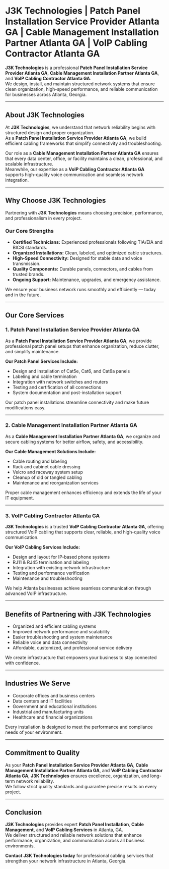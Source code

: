 # J3K Technologies | Patch Panel Installation Service Provider Atlanta GA | Cable Management Installation Partner Atlanta GA | VoIP Cabling Contractor Atlanta GA

**J3K Technologies** is a professional **Patch Panel Installation Service Provider Atlanta GA**, **Cable Management Installation Partner Atlanta GA**, and **VoIP Cabling Contractor Atlanta GA**.  
We design, install, and maintain structured network systems that ensure clean organization, high-speed performance, and reliable communication for businesses across Atlanta, Georgia.

---

## About J3K Technologies

At **J3K Technologies**, we understand that network reliability begins with structured design and proper organization.  
As a **Patch Panel Installation Service Provider Atlanta GA**, we build efficient cabling frameworks that simplify connectivity and troubleshooting.

Our role as a **Cable Management Installation Partner Atlanta GA** ensures that every data center, office, or facility maintains a clean, professional, and scalable infrastructure.  
Meanwhile, our expertise as a **VoIP Cabling Contractor Atlanta GA** supports high-quality voice communication and seamless network integration.

---

## Why Choose J3K Technologies

Partnering with **J3K Technologies** means choosing precision, performance, and professionalism in every project.

### Our Core Strengths
- **Certified Technicians:** Experienced professionals following TIA/EIA and BICSI standards.  
- **Organized Installations:** Clean, labeled, and optimized cable structures.  
- **High-Speed Connectivity:** Designed for stable data and voice transmission.  
- **Quality Components:** Durable panels, connectors, and cables from trusted brands.  
- **Ongoing Support:** Maintenance, upgrades, and emergency assistance.  

We ensure your business network runs smoothly and efficiently — today and in the future.

---

## Our Core Services

### 1. Patch Panel Installation Service Provider Atlanta GA
As a **Patch Panel Installation Service Provider Atlanta GA**, we provide professional patch panel setups that enhance organization, reduce clutter, and simplify maintenance.

**Our Patch Panel Services Include:**
- Design and installation of Cat5e, Cat6, and Cat6a panels  
- Labeling and cable termination  
- Integration with network switches and routers  
- Testing and certification of all connections  
- System documentation and post-installation support  

Our patch panel installations streamline connectivity and make future modifications easy.

---

### 2. Cable Management Installation Partner Atlanta GA
As a **Cable Management Installation Partner Atlanta GA**, we organize and secure cabling systems for better airflow, safety, and accessibility.

**Our Cable Management Solutions Include:**
- Cable routing and labeling  
- Rack and cabinet cable dressing  
- Velcro and raceway system setup  
- Cleanup of old or tangled cabling  
- Maintenance and reorganization services  

Proper cable management enhances efficiency and extends the life of your IT equipment.

---

### 3. VoIP Cabling Contractor Atlanta GA
**J3K Technologies** is a trusted **VoIP Cabling Contractor Atlanta GA**, offering structured VoIP cabling that supports clear, reliable, and high-quality voice communication.

**Our VoIP Cabling Services Include:**
- Design and layout for IP-based phone systems  
- RJ11 & RJ45 termination and labeling  
- Integration with existing network infrastructure  
- Testing and performance verification  
- Maintenance and troubleshooting  

We help Atlanta businesses achieve seamless communication through advanced VoIP infrastructure.

---

## Benefits of Partnering with J3K Technologies
- Organized and efficient cabling systems  
- Improved network performance and scalability  
- Easier troubleshooting and system maintenance  
- Reliable voice and data connectivity  
- Affordable, customized, and professional service delivery  

We create infrastructure that empowers your business to stay connected with confidence.

---

## Industries We Serve
- Corporate offices and business centers  
- Data centers and IT facilities  
- Government and educational institutions  
- Industrial and manufacturing units  
- Healthcare and financial organizations  

Every installation is designed to meet the performance and compliance needs of your environment.

---

## Commitment to Quality
As your **Patch Panel Installation Service Provider Atlanta GA**, **Cable Management Installation Partner Atlanta GA**, and **VoIP Cabling Contractor Atlanta GA**, **J3K Technologies** ensures excellence, organization, and long-term network reliability.  
We follow strict quality standards and guarantee precise results on every project.

---

## Conclusion
**J3K Technologies** provides expert **Patch Panel Installation**, **Cable Management**, and **VoIP Cabling Services** in Atlanta, GA.  
We deliver structured and reliable network solutions that enhance performance, organization, and communication across all business environments.

**Contact J3K Technologies today** for professional cabling services that strengthen your network infrastructure in Atlanta, Georgia.
